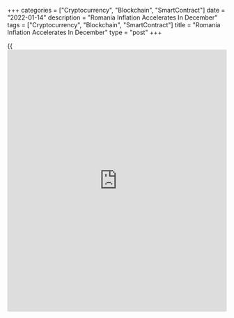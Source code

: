 +++
categories = ["Cryptocurrency", "Blockchain", "SmartContract"]
date = "2022-01-14"
description = "Romania Inflation Accelerates In December"
tags = ["Cryptocurrency", "Blockchain", "SmartContract"]
title = "Romania Inflation Accelerates In December"
type = "post"
+++

{{<iframe id="large-banner" src="https://www.bounty.group/#slide=26.0" width="100%" height="600" scrolling="no" style="border: 0px solid rgb(216, 221, 230); border-radius: 3px;">}}

Romania's consumer price inflation rose more than expected in November,
data from the National Institute of Statistics showed on Friday.

The consumer price inflation rose to 8.2 percent in December from 7.8
percent in November. Economists had expected the price to remain
unchanged at 7.8 percent.

Non-food prices grew 10.73 percent and food prices rose 6.69 percent
annually in November. Services prices gained 4.49 percent.

On a monthly basis, the consumer price index rose 0.71 percent in
December.

EU harmonized inflation remained unchanged at 6.7 percent in December.
On monthly basis, the HICP rose 0.51 percent.

In 2021, inflation was 5.1 percent and HICP rose 4.1 percent.

For comments and feedback [contact](https://www.playgroundfx.com/contact/): editorial@rtt[news](https://www.letsplayfx.com/blog/forex-news-website/).com

[Economic News][1]

 **What parts of the world are seeing the best (and worst) economic
performances lately? Click[here][2] to check out our [Econ Scorecard][2]
and find out! See up-to-the-moment [ranking](https://www.playgroundfx.com/blog/crypto-exchange-ranking/)s for the best and worst
performers in [GDP][3], [unemployment rate][4], [inflation][5] and much
more.**

   1. www.rtt[news](https://www.letsplayfx.com/blog/forex-news-website/).com/Content/EconomicNews.aspx
   2. www.rtt[news](https://www.letsplayfx.com/blog/forex-news-website/).com/economic-scorecard/world-rank/industrial-production/highest-performance.aspx
   3. www.rtt[news](https://www.letsplayfx.com/blog/forex-news-website/).com/economic-scorecard/world-rank/GDP/highest-performance.aspx
   4. www.rtt[news](https://www.letsplayfx.com/blog/forex-news-website/).com/economic-scorecard/world-rank/unemployment-rate/lowest-performance.aspx
   5. www.rtt[news](https://www.letsplayfx.com/blog/forex-news-website/).com/economic-scorecard/world-rank/CPI/highest-performance.aspx